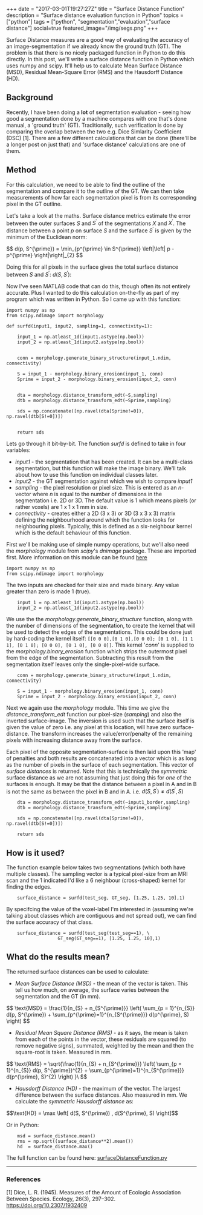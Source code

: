 +++
date = "2017-03-01T19:27:27Z"
title = "Surface Distance Function"
description = "Surface distance evaluation function in Python"
topics = ["python"]
tags = ["python", "segmentation","evaluation","surface distance"]
social=true
featured_image="/img/segs.png"
+++

Surface Distance measures are a good way of evaluating the accuracy of an image-segmentation if we already know the ground truth (GT). The problem is that there is no nicely packaged function in Python to do this directly. In this post, we'll write a surface distance function in Python which uses numpy and scipy. It'll help us to calculate Mean Surface Distance (MSD), Residual Mean-Square Error (RMS) and the Hausdorff Distance (HD).
<!--more-->

## Background
Recently, I have been doing a **lot** of segmentation evaluation - seeing how good a segmentation done by a machine compares with one that's done manual, a 'ground truth' (GT). Traditionally, such verification is done by comparing the overlap between the two e.g. Dice Simlarity Coefficient (DSC) [1]. There are a few different calculations that can be done (there'll be a longer post on just that) and 'surface distance' calculations are one of them.

## Method
For this calculation, we need to be able to find the outline of the segmentation and compare it to the outline of the GT. We can then take measurements of how far each segmentation pixel is from its corresponding pixel in the GT outline.

Let's take a look at the maths. Surface distance metrics estimate the error between the outer surfaces $S$ and $S^{\prime}$ of the segmentations $X$ and $X^{\prime}$. The distance between a point $p$ on surface $S$ and the surface $S^{\prime}$ is given by the minimum of the Euclidean norm:

<div>$$ d(p, S^{\prime}) = \min_{p^{\prime} \in S^{\prime}} \left|\left| p - p^{\prime} \right|\right|_{2} $$</div>

Doing this for all pixels in the surface gives the total surface distance between $S$ and $S^{\prime}$: $d(S, S^{\prime})$:


Now I've seen MATLAB code that can do this, though often its not entirely accurate. Plus I wanted to do this calculation on-the-fly as part of my program which was written in Python. So I came up with this function:

<pre><code class="python"
>import numpy as np
from scipy.ndimage import morphology

def surfd(input1, input2, sampling=1, connectivity=1):
    
    input_1 = np.atleast_1d(input1.astype(np.bool))
    input_2 = np.atleast_1d(input2.astype(np.bool))
    

    conn = morphology.generate_binary_structure(input_1.ndim, connectivity)

    S = input_1 - morphology.binary_erosion(input_1, conn)
    Sprime = input_2 - morphology.binary_erosion(input_2, conn)

    
    dta = morphology.distance_transform_edt(~S,sampling)
    dtb = morphology.distance_transform_edt(~Sprime,sampling)
    
    sds = np.concatenate([np.ravel(dta[Sprime!=0]), np.ravel(dtb[S!=0])])
       
    
    return sds
</code></pre>

Lets go through it bit-by-bit. The function _surfd_ is defined to take in four variables:

* _input1_ - the segmentation that has been created. It can be a multi-class segmentation, but this function will make the image binary. We'll talk about how to use this function on individual classes later.
* _input2_ - the GT segmentation against which we wish to compare _input1_
* _sampling_ - the pixel resolution or pixel size. This is entered as an _n_-vector where _n_ is equal to the number of dimensions in the segmentation i.e. 2D or 3D. The default value is 1 which means pixels (or rather voxels) are 1 x 1 x 1 mm in size.
* _connectivity_ - creates either a 2D (3 x 3) or 3D (3 x 3 x 3) matrix defining the neighbourhood around which the function looks for neighbouring pixels. Typically, this is defined as a six-neighbour kernel which is the default behaviour of this function.

First we'll be making use of simple numpy operations, but we'll also need the _morphology_ module from _scipy_'s _dnimage_ package. These are imported first. More information on this module can be found [here](https://docs.scipy.org/doc/scipy-0.18.1/reference/ndimage.html "Scipy _ndimage_ package")

<pre><code class="python"
>import numpy as np
from scipy.ndimage import morphology
</code></pre>

The two inputs are checked for their size and made binary. Any value greater than zero is made 1 (true).

<pre><code class="python"
>    input_1 = np.atleast_1d(input1.astype(np.bool))
    input_2 = np.atleast_1d(input2.astype(np.bool))
</code></pre>

We use the the _morphology.generate\_binary\_structure_ function, along with the number of dimensions of the segmentation, to create the kernel that will be used to detect the edges of the segmentations. This could be done just by hard-coding the kernel itself: `[[0 0 0],[0 1 0],[0 0 0]; [0 1 0], [1 1 1], [0 1 0]; [0 0 0], [0 1 0], [0 0 0]]`. This kernel '_conn_' is supplied to the _morphology.binary\_erosion_ function which strips the outermost pixel from the edge of the segmentation. Subtracting this result from the segmentation itself leaves only the single-pixel-wide surface.

<pre><code class="python"
>    conn = morphology.generate_binary_structure(input_1.ndim, connectivity)

    S = input_1 - morphology.binary_erosion(input_1, conn)
    Sprime = input_2 - morphology.binary_erosion(input_2, conn)
</code></pre>

Next we again use the _morphology_ module. This time we give the _distance\_transform\_edt_ function our pixel-size (_samping_) and also the inverted surface-image. The inversion is used such that the surface itself is given the value of zero i.e. any pixel at this location, will have zero surface-distance. The transform increases the value/error/penalty of the remaining pixels with increasing distance away from the surface.

Each pixel of the opposite segmentation-surface is then laid upon this 'map' of penalties and both results are concatenated into a vector which is as long as the number of pixels in the surface of each segmentation. This vector of _surface distances_ is returned. Note that this is technically the _symmetric_ surface distance as we are not assuming that just doing this for _one_ of the surfaces is enough. It may be that the distance between a pixel in A and in B is not the same as between the pixel in B and in A. i.e. $d(S, S^{\prime}) \neq d(S^{\prime}, S)$

<pre><code class="python"
>    dta = morphology.distance_transform_edt(~input1_border,sampling)
    dtb = morphology.distance_transform_edt(~Sprime,sampling)
    
    sds = np.concatenate([np.ravel(dta[Sprime!=0]), np.ravel(dtb[S!=0])])
        
    return sds
</code></pre>

## How is it used?
The function example below takes two segmentations (which both have multiple classes). The sampling vector is a typical pixel-size from an MRI scan and the 1 indicated I'd like a 6 neighbour (cross-shaped) kernel for finding the edges.

<pre><code class="python"
>    surface_distance = surfd(test_seg, GT_seg, [1.25, 1.25, 10],1)
</code></pre>

By specifcing the value of the voxel-label I'm interested in (assuming we're talking about classes which are contiguous and not spread out), we can find the surface accuracy of that class.

<pre><code class="python"
>    surface_distance = surfd(test_seg(test_seg==1), \
    		       GT_seg(GT_seg==1), [1.25, 1.25, 10],1)
</code></pre>

## What do the results mean?
The returned surface distances can be used to calculate:

* _Mean Surface Distance (MSD)_ - the mean of the vector is taken. This tell us how much, on average, the surface varies between the segmentation and the GT (in mm).  

<div>$$ 	\text{MSD} = \frac{1}{n_{S} + n_{S^{\prime}}} \left( \sum_{p = 1}^{n_{S}} d(p, S^{\prime}) + \sum_{p^{\prime}=1}^{n_{S^{\prime}}} d(p^{\prime}, S) \right) $$ </div>

* _Residual Mean Square Distance (RMS)_ - as it says, the mean is taken from each of the points in the vector, these residuals are squared (to remove negative signs), summated, weighted by the mean and then the square-root is taken. Measured in mm.  

<div>$$ \text{RMS} = \sqrt{\frac{1}{n_{S} + n_{S^{\prime}}} \left( \sum_{p = 1}^{n_{S}} d(p, S^{\prime})^{2} + \sum_{p^{\prime}=1}^{n_{S^{\prime}}} d(p^{\prime}, S)^{2} \right) }\ $$</div>

* _Hausdorff Distance (HD)_ - the maximum of the vector. The largest difference between the surface distances. Also measured in mm. We calculate the _symmetric Hausdorff distance_ as:  

<div>$$\text{HD} = \max \left[ d(S, S^{\prime}) , d(S^{\prime}, S) \right]$$</div>

Or in Python:
<pre><code class="python"
>    msd = surface_distance.mean()
    rms = np.sqrt((surface_distance**2).mean())
    hd  = surface_distance.max()
</code></pre>

The full function can be found here: [surfaceDistanceFunction.py][2]

[2]: /docs/surfaceDistanceFunction.py


---
### References

[1] 	Dice, L. R. (1945). Measures of the Amount of Ecologic Association Between Species. Ecology, 26(3), 297–302. https://doi.org/10.2307/1932409

